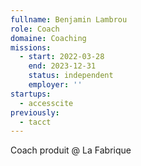 ```yaml
---
fullname: Benjamin Lambrou
role: Coach
domaine: Coaching
missions:
  - start: 2022-03-28
    end: 2023-12-31
    status: independent
    employer: ''
startups:
  - accesscite
previously:
  - tacct
---
```


Coach produit @ La Fabrique
